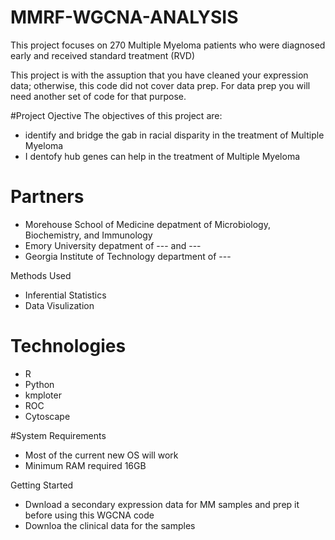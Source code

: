 # MMRF-WGCNA-ANALYSIS
This project focuses on 270 Multiple Myeloma patients who were diagnosed early and received standard treatment (RVD)

This project is with the assuption that you have cleaned your expression data; otherwise, this code did not cover data prep. 
For data prep you will need another set of code for that purpose. 

#Project Ojective
The objectives of this project are:
* identify and bridge the gab in racial disparity in the treatment of Multiple Myeloma
* I dentofy hub genes can help in the treatment of Multiple Myeloma


# Partners
* Morehouse School of Medicine depatment of Microbiology, Biochemistry, and Immunology
* Emory University depatment of --- and ---
* Georgia Institute of Technology department of ---

Methods Used
* Inferential Statistics
* Data Visulization

# Technologies
* R
* Python
* kmploter
* ROC
* Cytoscape

#System Requirements 
* Most of the current new OS will work
* Minimum RAM required 16GB

Getting Started
* Dwnload a secondary expression data for MM samples and prep it before using this WGCNA code
* Downloa the clinical data for the samples
